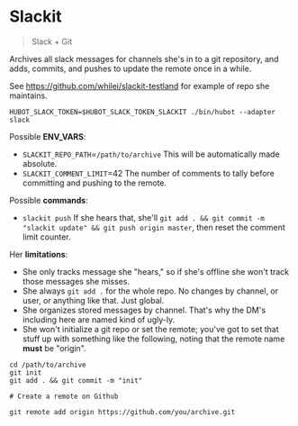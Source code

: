 # Slackit
> Slack + Git

Archives all slack messages for channels she's in to a git repository, and
adds, commits, and pushes to update the remote once in a while.

See https://github.com/whilei/slackit-testland for example of repo she
maintains.

```
HUBOT_SLACK_TOKEN=$HUBOT_SLACK_TOKEN_SLACKIT ./bin/hubot --adapter slack
```

Possible __ENV_VARS__:
- `SLACKIT_REPO_PATH`=`/path/to/archive`  This will be automatically made absolute.
- `SLACKIT_COMMENT_LIMIT`=42  The number of comments to tally before committing and pushing to the remote.

Possible __commands__:
- `slackit push`  If she hears that, she'll `git add . && git commit -m "slackit update" && git push origin master`, then
reset the comment limit counter.

Her __limitations__:
- She only tracks message she "hears," so if she's offline she won't track those messages she misses.
- She always `git add .` for the whole repo. No changes by channel, or user, or anything like that. Just global.
- She organizes stored messages by channel. That's why the DM's including here are named kind of ugly-ly.
- She won't initialize a git repo or set the remote; you've got to set that stuff
up with something like the following, noting that the remote name __must__ be "origin".

```
cd /path/to/archive
git init
git add . && git commit -m "init"

# Create a remote on Github

git remote add origin https://github.com/you/archive.git
```
